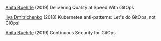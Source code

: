 
[Anita Buehrle](https://www.weave.works/blog/delivering-quality-at-speed-with-gitops)
(2019) Delivering Quality at Speed With GitOps

[Ilya Dmitrichenko](https://www.weave.works/blog/kubernetes-anti-patterns-let-s-do-gitops-not-ciops)
(2018) Kubernetes anti-patterns: Let's do GitOps, not CIOps!

[Anita Buehrle](https://www.weave.works/blog/continuous-security-for-gitops)
(2019) Continuous Security for GitOps
